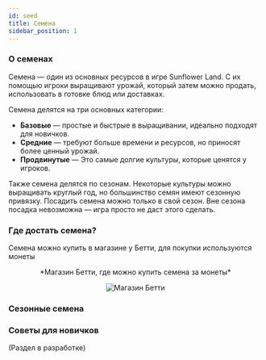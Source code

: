 ```yaml
---
id: seed
title: Семена
sidebar_position: 1
---
```


### О семенах

Семена — один из основных ресурсов в игре Sunflower Land. С их помощью игроки выращивают урожай, который затем можно продать, использовать в готовке блюд или доставках.

Семена делятся на три основных категории:

- **Базовые** — простые и быстрые в выращивании, идеально подходят для новичков.
- **Средние** — требуют больше времени и ресурсов, но приносят более ценный урожай.
- **Продвинутые** — Это самые долгие культуры, которые ценятся у игроков.

Также семена делятся по сезонам. Некоторые культуры можно выращивать круглый год, но большинство семян имеют сезонную привязку. Посадить семена можно только в свой сезон. Вне сезона посадка невозможна — игра просто не даст этого сделать.

### Где достать семена?

Семена можно купить в магазине у Бетти, для покупки используются монеты

<div align="center">
*Магазин Бетти, где можно купить семена за монеты*

![Магазин Бетти](/img/Betty.jpg)

</div>

### Сезонные семена



### Советы для новичков

(Раздел в разработке)

